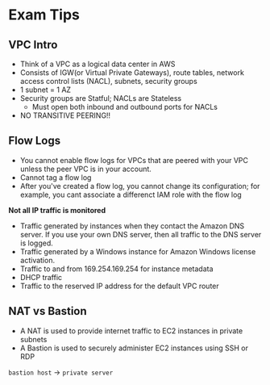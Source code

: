 # Exam Tips

## VPC Intro

- Think of a VPC as a logical data center in AWS
- Consists of IGW(or Virtual Private Gateways), route tables, network access control lists (NACL), subnets, security groups
- 1 subnet = 1 AZ
- Security groups are Statful; NACLs are Stateless
  - Must open both inbound and outbound ports for NACLs
- NO TRANSITIVE PEERING!!

## Flow Logs

- You cannot enable flow logs for VPCs that are peered with your VPC unless the peer VPC is in your account.
- Cannot tag a flow log
- After you've created a flow log, you cannot change its configuration; for example, you cant associate a differenct IAM role with the flow log

**Not all IP traffic is monitored**

- Traffic generated by instances when they contact the Amazon DNS server. If you use your own DNS server, then all traffic to the DNS server is logged.
- Traffic generated by a Windows instance for Amazon Windows license activation.
- Traffic to and from 169.254.169.254 for instance metadata
- DHCP traffic
- Traffic to the reserved IP address for the default VPC router

## NAT vs Bastion

- A NAT is used to provide internet traffic to EC2 instances in private subnets
- A Bastion is used to securely administer EC2 instances using SSH or RDP

`bastion host`  ->   `private server`

